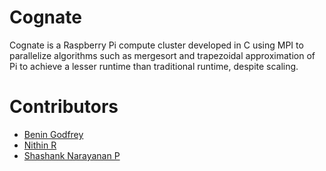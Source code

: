 # Cognate

Cognate is a Raspberry Pi compute cluster developed in C using MPI to parallelize algorithms such as mergesort and trapezoidal approximation of Pi to achieve a lesser runtime than traditional runtime, despite scaling.

# Contributors

- [Benin Godfrey](https://github.com/beningodfrey4)
- [Nithin R](https://github.com/thebinarybot)
- [Shashank Narayanan P](https://github.com/shashank152k)
